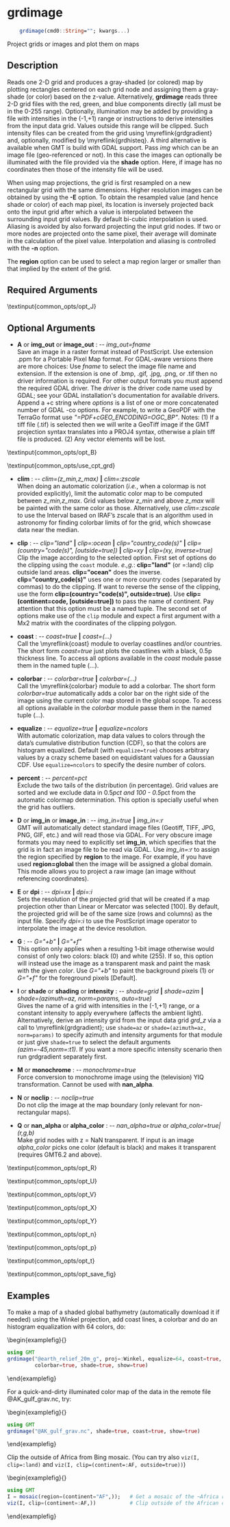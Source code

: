 # grdimage

```julia
    grdimage(cmd0::String=""; kwargs...)
```

Project grids or images and plot them on maps

Description
-----------

Reads one 2-D grid and produces a gray-shaded (or colored) map by plotting rectangles centered on each grid
node and assigning them a gray-shade (or color) based on the z-value. Alternatively, **grdimage** reads three
2-D grid files with the red, green, and blue components directly (all must be in the 0-255 range). Optionally,
illumination may be added by providing a file with intensities in the (-1,+1) range or instructions to derive
intensities from the input data grid. Values outside this range will be clipped. Such intensity files can be
created from the grid using \myreflink{grdgradient} and, optionally, modified by \myreflink{grdhisteq}. A third
alternative is available when GMT is build with GDAL support. Pass *img* which can be an image file
(geo-referenced or not). In this case the images can optionally be illuminated with the file provided via the
**shade** option. Here, if image has no coordinates then those of the intensity file will be used.

When using map projections, the grid is first resampled on a new rectangular grid with the same dimensions.
Higher resolution images can be obtained by using the **-E** option. To obtain the resampled value (and hence
shade or color) of each map pixel, its location is inversely projected back onto the input grid after which a
value is interpolated between the surrounding input grid values. By default bi-cubic interpolation is used.
Aliasing is avoided by also forward projecting the input grid nodes. If two or more nodes are projected onto
the same pixel, their average will dominate in the calculation of the pixel value. Interpolation and aliasing
is controlled with the **-n** option.

The **region** option can be used to select a map region larger or smaller than that implied by the extent of the grid. 

Required Arguments
------------------

\textinput{common_opts/opt_J}

Optional Arguments
------------------

- **A** or **img\_out** or **image\_out** : -- *img\_out=fname*\
   Save an image in a raster format instead of PostScript. Use extension .ppm for a Portable Pixel Map format.
   For GDAL-aware versions there are more choices: Use *fname* to select the image file name and extension.
   If the extension is one of .bmp, .gif, .jpg, .png, or .tif then no driver information is required. For other
   output formats you must append the required GDAL driver. The *driver* is the driver code name used by GDAL;
   see your GDAL installation's documentation for available drivers. Append a +c<options> string where *options*
   is a list of one or more concatenated number of GDAL -co options. For example, to write a GeoPDF with the
   TerraGo format use *"=PDF+cGEO\_ENCODING=OGC\_BP"*. Notes: (1) If a tiff file (.tif) is selected then we will
   write a GeoTiff image if the GMT projection syntax translates into a PROJ4 syntax, otherwise a plain tiff
   file is produced. (2) Any vector elements will be lost.

\textinput{common_opts/opt_B}

\textinput{common_opts/use_cpt_grd}

- **clim** : -- *clim=(z_min,z_max)* **|** *clim=:zscale*\
   When doing an automatic colorization (*i.e.*, when a colormap is not provided explicitly), limit the automatic
   color map to be computed between *z_min,z_max*. Grid values below *z_min* and above *z_max* will be painted
   with the same color as those. Alternatively, use *clim=:zscale* to use the Interval based on IRAF’s zscale
   that is an algorithm used in astronomy for finding colorbar limits of for the grid, which showcase data near the median.

- **clip** : -- *clip="land"* **|** *clip=:ocean* **|** *clip="country_code(s)"* **|** *clip=(country="code(s)", [outside=true])* **|** *clip=xy* **|** *clip=(xy, inverse=true)*\
   Clip the image according to the selected option. First set of options do the clipping using the `coast` module. _e.,g._:
   **clip="land"** (or =:land) clip outside land areas. **clip="ocean"** does the inverse. **clip="country_code(s)"** uses
   one or more country codes (separated by commas) to do the clipping. If want to reverse the sense of the clipping, use the
   form **clip=(country="code(s)", outside=true)**. Use **clip=(continent=code, [outside=true])** to pass the name of
   continent. Pay attention that this option must be a named tuple. The second set of options make use of the `clip` module
   and expect a first argument with a Mx2 matrix with the coordinates of the clipping polygon. 

- **coast** : -- *coast=true* **|** *coast=(...)*\
   Call the \myreflink{coast} module to overlay coastlines and/or countries. The short form *coast=true* just
   plots the coastlines with a black, 0.5p thickness line. To access all options available in the *coast*
   module passe them in the named tuple (...).

- **colorbar** : -- *colorbar=true* **|** *colorbar=(...)*\
   Call the \myreflink{colorbar} module to add a colorbar. The short form *colorbar=true* automatically adds a
   color bar on the right side of the image using the current color map stored in the global scope. To
   access all options available in the *colorbar* module passe them in the named tuple (...).

- **equalize** : -- *equalize=true* **|** *equalize=ncolors*\
   With automatic colorization, map data values to colors through the data’s cumulative distribution function (CDF),
   so that the colors are histogram equalized. Default (with `equalize=true`) chooses arbitrary values by a crazy
   scheme based on equidistant values for a Gaussian CDF. Use `equalize=ncolors` to specify the desire number of colors.

- **percent** : -- *percent=pct*\
   Exclude the two tails of the distribution (in percentage). Grid values are sorted and we exclude data in
   0.5*pct and 100 - 0.5*pct from the automatic colormap determination. This option is specially useful
   when the grid has outliers.

- **D** or **img\_in** or **image\_in** : -- *img\_in=true* **|** *img\_in=:r*\
   GMT will automatically detect standard image files (Geotiff, TIFF, JPG, PNG, GIF, etc.) and will read
   those via GDAL. For very obscure image formats you may need to explicitly set **img\_in**, which specifies
   that the grid is in fact an image file to be read via GDAL. Use *img\_in=:r* to assign the region specified
   by **region** to the image. For example, if you have used **region=global** then the image will be assigned
   a global domain. This mode allows you to project a raw image (an image without referencing coordinates).

- **E** or **dpi** : -- *dpi=xx* **|** *dpi=:i*\
   Sets the resolution of the projected grid that will be created if a map projection other than Linear or
   Mercator was selected [100]. By default, the projected grid will be of the same size (rows and columns)
   as the input file. Specify *dpi=:i* to use the PostScript image operator to interpolate the image at the
   device resolution.

- **G** : -- *G="+b"* **|** *G="+f"*\
   This option only applies when a resulting 1-bit image otherwise would consist of only two colors: black (0)
   and white (255). If so, this option will instead use the image as a transparent mask and paint the mask with
   the given *color*. Use *G="+b"* to paint the background pixels (1) or *G="+f"* for the foreground pixels
   [Default].

- **I** or **shade** or **shading** or **intensity** : -- *shade=grid* **|** *shade=azim* **|** *shade=(azimuth=az, norm=params, auto=true)*\
   Gives the name of a grid with intensities in the (-1,+1) range, or a constant intensity to apply everywhere
   (affects the ambient light). Alternatively, derive an intensity grid from the input data grid *grd\_z* via a
   call to \myreflink{grdgradient}; use `shade=az` or ``shade=(azimuth=az, norm=params)`` to specify azimuth
   and intensity arguments for that module or just give ``shade=true`` to select the default arguments
   *(azim=-45,norm=:t1)*. If you want a more specific intensity scenario then run grdgradient separately first.

- **M** or **monochrome** : -- *monochrome=true*\
    Force conversion to monochrome image using the (television) YIQ transformation. Cannot be used with **nan\_alpha**.

- **N** or **noclip** : -- *noclip=true*\
    Do not clip the image at the map boundary (only relevant for non-rectangular maps).

- **Q** or **nan\_alpha** or **alpha\_color** : -- *nan\_alpha=true* or *alpha\_color=true|(r,g,b)*\
    Make grid nodes with z = NaN transparent. If input is an image *alpha\_color* picks one color (default is
    black) and makes it transparent (requires GMT6.2 and above).

\textinput{common_opts/opt_R}

\textinput{common_opts/opt_U}

\textinput{common_opts/opt_V}

\textinput{common_opts/opt_X}

\textinput{common_opts/opt_Y}

\textinput{common_opts/opt_n}

\textinput{common_opts/opt_p}

\textinput{common_opts/opt_t}

\textinput{common_opts/opt_save_fig}

Examples
--------

To make a map of a shaded global bathymetry (automatically download it if needed) using the Winkel projection,
add coast lines, a colorbar and do an histogram equalization with 64 colors, do:

\begin{examplefig}{}
```julia
using GMT
grdimage("@earth_relief_20m_g", proj=:Winkel, equalize=64, coast=true,
         colorbar=true, shade=true, show=true)
```
\end{examplefig}

For a quick-and-dirty illuminated color map of the data in the remote file @AK_gulf_grav.nc, try:

\begin{examplefig}{}
```julia
using GMT
grdimage("@AK_gulf_grav.nc", shade=true, coast=true, show=true)
```
\end{examplefig}

Clip the outside of Africa from Bing mosaic. (You can try also `viz(I, clip=:land)` and `viz(I, clip=(continent=:AF, outside=true))`)

\begin{examplefig}{}
```julia
using GMT
I = mosaic(region=(continent="AF",));   # Get a mosaic of the ~Africa region
viz(I, clip=(continent=:AF,))           # Clip outside of the African continent.
```
\end{examplefig}
